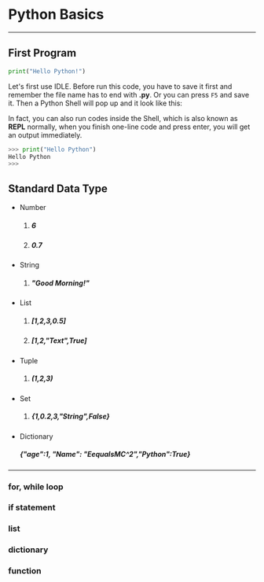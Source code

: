 # Python Basics
---
## First Program
```py
print("Hello Python!")

```   

Let's first use IDLE. Before run this code, you have to save it first and remember the file name has to end with **.py**. Or you can press `F5` and save it. Then a Python Shell will pop up and it look like this:


In fact, you can also run codes inside the Shell, which is also known as **REPL** normally, when you finish one-line code and press enter, you will get an output immediately. 

```py
>>> print("Hello Python")  
Hello Python  
>>>
```

## Standard Data Type  
- Number
    1. ##### 6
    2. ##### 0.7
- String
    1. ##### "Good Morning!"
- List
    1. ##### [1,2,3,0.5]
    2. ##### [1,2,"Text",True]
- Tuple
    1. ##### (1,2,3)
- Set
    1. ##### {1,0.2,3,"String",False}
- Dictionary
     ##### {"age":1, "Name": "EequalsMC^2","Python":True}
---

### for, while loop 
### if statement 
### list 
### dictionary 
### function 
